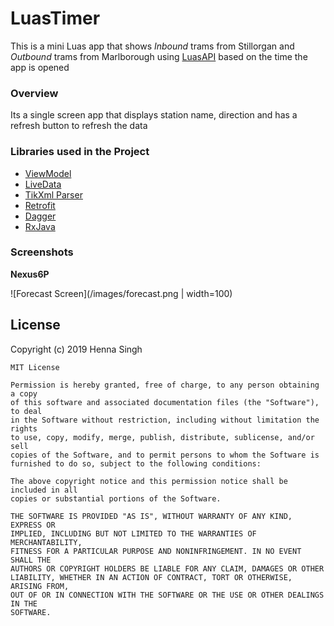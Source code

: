 # LuasTimer
This is a mini Luas app that shows *Inbound* trams from Stillorgan and *Outbound* trams from Marlborough using [LuasAPI](https://data.gov.ie/dataset/luas-forecasting-api) based on the time the app is opened

### Overview
Its a single screen app that displays station name, direction and has a refresh button to refresh the data

### Libraries used in the Project
- [ViewModel](https://developer.android.com/topic/libraries/architecture/viewmodel)
- [LiveData](https://developer.android.com/topic/libraries/architecture/livedata)
- [TikXml Parser](https://github.com/Tickaroo/tikxml)
- [Retrofit](https://square.github.io/retrofit/)
- [Dagger](https://github.com/google/dagger)
- [RxJava](https://github.com/ReactiveX/RxAndroid)

### Screenshots

**Nexus6P**

![Forecast Screen](/images/forecast.png | width=100)



## License

Copyright (c) 2019 Henna Singh

```
MIT License

Permission is hereby granted, free of charge, to any person obtaining a copy
of this software and associated documentation files (the "Software"), to deal
in the Software without restriction, including without limitation the rights
to use, copy, modify, merge, publish, distribute, sublicense, and/or sell
copies of the Software, and to permit persons to whom the Software is
furnished to do so, subject to the following conditions:

The above copyright notice and this permission notice shall be included in all
copies or substantial portions of the Software.

THE SOFTWARE IS PROVIDED "AS IS", WITHOUT WARRANTY OF ANY KIND, EXPRESS OR
IMPLIED, INCLUDING BUT NOT LIMITED TO THE WARRANTIES OF MERCHANTABILITY,
FITNESS FOR A PARTICULAR PURPOSE AND NONINFRINGEMENT. IN NO EVENT SHALL THE
AUTHORS OR COPYRIGHT HOLDERS BE LIABLE FOR ANY CLAIM, DAMAGES OR OTHER
LIABILITY, WHETHER IN AN ACTION OF CONTRACT, TORT OR OTHERWISE, ARISING FROM,
OUT OF OR IN CONNECTION WITH THE SOFTWARE OR THE USE OR OTHER DEALINGS IN THE
SOFTWARE.
```
